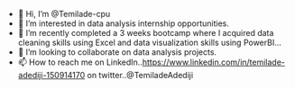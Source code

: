 - 👋 Hi, I’m @Temilade-cpu
- 👀 I’m interested in data analysis internship opportunities.
- 🌱 I’m recently completed a 3 weeks bootcamp where I acquired data cleaning skills using Excel and data visualization skills using PowerBI...
- 💞️ I’m looking to collaborate on data analysis projects.
- 📫 How to reach me on LinkedIn..https://www.linkedin.com/in/temilade-adediji-150914170
 on twitter..@TemiladeAdediji

<!---
Temilade-cpu/Temilade-cpu is a ✨ special ✨ repository because its `README.md` (this file) appears on your GitHub profile.
You can click the Preview link to take a look at your changes.
--->
